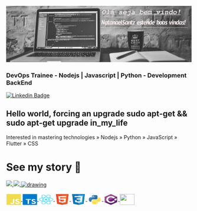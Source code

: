![Bem vindo ao NatanaelSantz!](https://github.com/NatanaelSantz/NatanaelSantz/blob/main/hendler.jpg)
### DevOps Trainee - Nodejs | Javascript | Python - Development BackEnd

[![Linkedin Badge](https://img.shields.io/badge/-LinkedIn-blue?style=flat-square&logo=Linkedin&logoColor=white&link=https://https://www.linkedin.com/in/natanael-santana-santos/)](https://www.linkedin.com/in/natanael-santana-santos/)


## Hello world, forcing an upgrade sudo apt-get && sudo apt-get upgrade in_my_life
Interested in mastering technologies  » Nodejs » Python » JavaScript » Flutter » CSS



# See my story  :blue_book:
  <a href="https://github.com/NatanaelSantz">
<picture>
  <source
    srcset="https://github-readme-stats.vercel.app/api?username=NatanaelSantz&show_icons=true&theme=dark"
    media="(prefers-color-scheme: dark)"
  />
  <img  src="https://github-readme-stats.vercel.app/api?username=NatanaelSantz&show_icons=true" />
</picture>
    
<img height="200em" src="https://github-readme-stats.vercel.app/api/top-langs/?username=NatanaelSantz&custom_title=My_languages&hide=css,shell,html&layout=compact&langs_count=15&theme=algolia"/>
  <img align="center" src="https://user-images.githubusercontent.com/90043621/192807557-e2260e0e-2b3a-42b9-80c3-b4ccda81c744.gif" alt="drawing" width="200"/>
</div>
<div style="display: inline_block"><br>
  <img align="center" alt="NatanaelSantz-Js" height="30" width="40" src="https://raw.githubusercontent.com/devicons/devicon/master/icons/javascript/javascript-plain.svg">
  <img align="center" alt="NatanaelSantz-Ts" height="30" width="40" src="https://raw.githubusercontent.com/devicons/devicon/master/icons/typescript/typescript-plain.svg">
  <img align="center" alt="NatanaelSantz-React" height="30" width="40" src="https://raw.githubusercontent.com/devicons/devicon/master/icons/react/react-original.svg">
  <img align="center" alt="NatanaelSantz-HTML" height="30" width="40" src="https://raw.githubusercontent.com/devicons/devicon/master/icons/html5/html5-original.svg">
  <img align="center" alt="NatanaelSantz-CSS" height="30" width="40" src="https://raw.githubusercontent.com/devicons/devicon/master/icons/css3/css3-original.svg">
  <img align="center" alt="NatanaelSantz-Python" height="30" width="40" src="https://raw.githubusercontent.com/devicons/devicon/master/icons/python/python-original.svg">
  <img align="center" alt="NatanaelSantz-Csharp" height="30" width="40" src="https://raw.githubusercontent.com/devicons/devicon/master/icons/csharp/csharp-original.svg">
  <img align="center" loading="lazy" src="https://cdn.jsdelivr.net/gh/devicons/devicon/icons/git/git-original.svg" width="40" height="30"/>
                 
</div>




    
